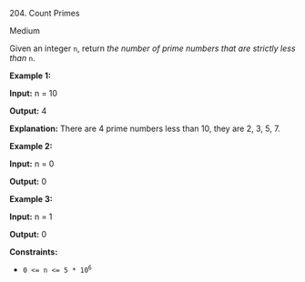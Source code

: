 204\. Count Primes

Medium

Given an integer `n`, return _the number of prime numbers that are strictly less than_ `n`.

**Example 1:**

**Input:** n = 10

**Output:** 4

**Explanation:** There are 4 prime numbers less than 10, they are 2, 3, 5, 7. 

**Example 2:**

**Input:** n = 0

**Output:** 0 

**Example 3:**

**Input:** n = 1

**Output:** 0 

**Constraints:**

*   <code>0 <= n <= 5 * 10<sup>6</sup></code>